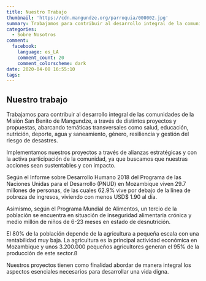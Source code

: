 ```yaml
---
title: Nuestro Trabajo
thumbnail: 'https://cdn.mangundze.org/parroquia/000002.jpg'
summary: Trabajamos para contribuir al desarrollo integral de la comunidad.
categories:
  - Sobre Nosotros
comment:
  facebook:
    language: es_LA
    comment_count: 20
    comment_colorscheme: dark
date: 2020-04-08 16:55:10
tags:
---
```

## **Nuestro trabajo**

Trabajamos para contribuir al desarrollo integral de las comunidades de la Misión San Benito de Mangundze, a través de distintos proyectos y propuestas, abarcando temáticas transversales como salud, educación, nutrición, deporte, agua y saneamiento, género, resiliencia y gestión del riesgo de desastres.

Implementamos nuestros proyectos a través de alianzas estratégicas y con la activa participación de la comunidad, ya que buscamos que nuestras acciones sean sustentables y con impacto.

Según el Informe sobre Desarrollo Humano 2018 del Programa de las Naciones Unidas para el Desarrollo (PNUD) en Mozambique viven 29.7 millones de personas, de las cuales 62.9% vive por debajo de la línea de pobreza de ingresos, viviendo con menos USD$ 1.90 al día.

Asimismo, según el Programa Mundial de Alimentos, un tercio de la población se encuentra en situación de inseguridad alimentaria crónica y medio millón de niños de 6-23 meses en estado de desnutrición.


El 80% de la población depende de la agricultura a pequeña escala con una rentabilidad muy baja. La agricultura es la principal actividad económica en Mozambique y unos 3.200.000 pequeños agricultores generan el 95% de la producción de este sector.ß

Nuestros proyectos tienen como finalidad abordar de manera integral los aspectos esenciales necesarios para desarrollar una vida digna.
